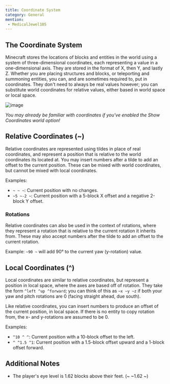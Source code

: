 ```yaml
---
title: Coordinate System
category: General
mention:
 - MedicalJewel105
---
```


## The Coordinate System

Minecraft stores the locations of blocks and entities in the world using a system of three-dimensional coordinates, each representing a value in a one-dimensional axis. They are stored in the format of X, then Y, and lastly Z. Whether you are placing structures and blocks, or teleporting and summoning entities, you can, and are sometimes required to, put in coordinates. They don't need to always be real values however; you can substitute world coordinates for relative values, either based in world space or local space.

![image](https://user-images.githubusercontent.com/64864915/134789891-85644dd7-e30f-4e02-966c-df2bf17a7879.png)

_You may already be familiar with coordinates if you've enabled the Show Coordinates world option!_

## Relative Coordinates (~)

Relative coordinates are represented using tildes in place of real coordinates, and represent a position that is relative to the world coordinates its located at. You may insert numbers after a tilde to add an offset to the current position. These can be mixed with world coordinates, but cannot be mixed with local coordinates.

Examples:
  - `~ ~ ~`: Current position with no changes.
  - `~5 ~-2 ~`: Current position with a 5-block X offset and a negative 2-block Y offset.

### Rotations

Relative coordinates can also be used in the context of rotations, where they represent a rotation that is relative to the current rotation it inherits from. These may also accept numbers after the tilde to add an offset to the current rotation.

Example: `~90 ~` will add 90° to the current yaw (y-rotation) value.

## Local Coordinates (^)

Local coordinates are similar to relative coordinates, but represent a position in local space, where the axes are based off of rotation. They take the form `^left ^up ^forward`; you can think of this as `~x ~y ~z` if both your yaw and pitch rotations are 0 (facing straight ahead, due south).

Like relative coordinates, you can insert numbers to produce an offset of the current position, in local space. If there is no entity to copy rotation from, the x- and y-rotations are assumed to be 0.

Examples:
  - `^10 ^ ^`: Current position with a 10-block offset to the left.
  - `^ ^1.5 ^1`: Current position with a 1.5-block offset upward and a 1-block offset forward.

## Additional Notes

- The player's eye level is 1.62 blocks above their feet. (~ ~1.62 ~)